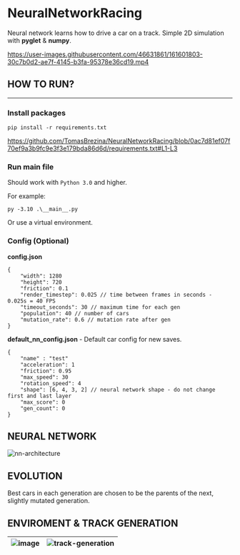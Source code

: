 
# NeuralNetworkRacing

Neural network learns how to drive a car on a track.
Simple 2D simulation with **pyglet** & **numpy**.



https://user-images.githubusercontent.com/46631861/161601803-30c7b0d2-ae7f-4145-b3fa-95378e36cd19.mp4


## HOW TO RUN?

---

### Install packages
    pip install -r requirements.txt

https://github.com/TomasBrezina/NeuralNetworkRacing/blob/0ac7d81ef07f70ef9a3b9fc9e3f3e179bda86d6d/requirements.txt#L1-L3

### Run main file
Should work with ``Python 3.0`` and higher.

For example:

    py -3.10 .\__main__.py

Or use a virtual environment.

### Config (Optional)

**config.json**

    {
	    "width": 1280
	    "height": 720
	    "friction": 0.1
	    "render_timestep": 0.025 // time between frames in seconds - 0.025s = 40 FPS
	    "timeout_seconds": 30 // maximum time for each gen
	    "population": 40 // number of cars
	    "mutation_rate": 0.6 // mutation rate after gen
    }

**default_nn_config.json** - Default car config for new saves.  

    {
	    "name" : "test" 
	    "acceleration": 1
	    "friction": 0.95
	    "max_speed": 30 
	    "rotation_speed": 4
	    "shape": [6, 4, 3, 2] // neural network shape - do not change first and last layer
	    "max_score": 0
	    "gen_count": 0
    }

## NEURAL NETWORK
![nn-architecture](https://user-images.githubusercontent.com/46631861/161595500-a58ccd65-840a-4ced-b3b1-123bc6ee9926.png)

## EVOLUTION
Best cars in each generation are chosen to be the parents of the next, slightly mutated generation.

## ENVIROMENT & TRACK GENERATION

| ![image](https://user-images.githubusercontent.com/46631861/161503165-7a99e1e1-d726-4797-8167-4bb582fa3457.png) | ![track-generation](https://user-images.githubusercontent.com/46631861/161503022-bf0ca0d1-f678-48ce-b570-5bcaaa47b6f3.gif) | 
|--|--|

